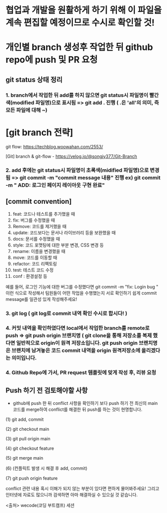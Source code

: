 # 협업과 개발을 원활하게 하기 위해 이 파일을 계속 편집할 예정이므로 수시로 확인할 것!

# 개인별 branch 생성후 작업한 뒤 github repo에 push 및 PR 요청

## git status 상태 정리

### 1. branch에서 작업한 뒤 add를 하지 않으면 git status시 파일명이 빨간색(modified 파일명)으로 표시됨 => git add . 진행 ( .은 'all'의 의미, 즉 모든 파일에 대해 ~)

# [git branch 전략]

git flow: https://techblog.woowahan.com/2553/

[Git] branch & git-flow - https://velog.io/@songjy377/Git-Branch

### 2. add 후에는 git status시 파일명이 초록색(midified 파일명)으로 변경 됨 => git commit -m "commit message 내용" 진행 ex) git commit -m " ADD: 로그인 페이지 레이아웃 구현 완료"

## [commit convention]

1. feat: 코드나 테스트를 추가했을 때 <br>
2. fix: 버그를 수정했을 때 <br>
3. Remove: 코드를 제거했을 때 <br>
4. update: 코드보다는 문서나 라이브러리 등을 보완했을 때 <br>
5. docs: 문서를 수정했을 때 <br>
6. style: 코드 포맷팅에 대한 부분 변경, CSS 변경 등<br>
7. rename: 이름을 변경했을 때 <br>
8. move: 코드를 이동할 때 <br>
9. refactor: 코드 리팩토링 <br>
10. test: 테스트 코드 수정 <br>
11. conf : 환경설정 등

예를 들어, 로그인 기능에 대한 버그를 수정했다면 git commit -m "fix: Login bug " 이런 식으로 작성해서 팀원들이 어떤 작업을 수행했는지 서로 확인하기 쉽게 commit message를
일관성 있게 작성해주세요!

### 3. git log ( git log로 commit 내역 확인 수시로 합시다! )

### 4. 커밋 내역을 확인하였다면 local에서 작업한 branch를 remote로 push => git push origin 브랜치명 ( git clone을 통해 저장소를 복제 했다면 일반적으로 origin이 원격 저장소입니다. git push origin 브랜치명은 브랜치에 남겨놓은 코드 commit 내역을 origin 원격저장소에 올리겠다는 의미입니다.

### 4. Github Repo에 가서, PR request 템플릿에 맞게 작성 후, 리뷰 요청

## Push 하기 전 검토해야할 사항

- github에 push 한 뒤 conflict 사항을 확인하기 보다 push 하기 전 최신의 main 코드를 merge하여 conflict를 해결한 뒤 push를 하는 것이 현명합니다.

(1) git add, commit

(2) git checkout main

(3) git pull origin main

(4) git checkout feature

(5) git merge main

(6) (컨플릭트 발생 시 해결 후 add, commit)

(7) git push origin feature

conflict 관련 내용 혹시 이해가 되지 않는 부분이 있다면 편하게 물어봐주세요! 그리고 인터넷에 자료도 많으니까 검색하면 아마 해결하실 수 있으실 것 같습니다.

<출처> wecode(코딩 부트캠프) 세션

